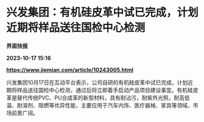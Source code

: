 # 兴发集团：有机硅皮革中试已完成，计划近期将样品送往国检中心检测
**界面快报**

**2023-10-17 15:16**

**https://www.jiemian.com/article/10243005.html**

兴发集团10月17日在互动平台表示，公司自研的有机硅皮革中试已完成，计划近期将样品送往国检中心检测，通过后将立即着手启动产品项目建设事宜。有机硅皮革是替代传统PVC、PU合成革的新型材料，具有耐沾污，耐紫外光照，耐高低温、耐溶剂、阻燃等优异性能，主要应用于汽车内饰、医疗器械、家具等领域，市场前景广阔。